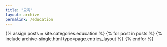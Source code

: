```yaml
---
title: "교육"
layout: archive
permalink: /education
---
```



{% assign posts = site.categories.education %}
{% for post in posts %} {% include archive-single.html type=page.entries_layout %} {% endfor %}